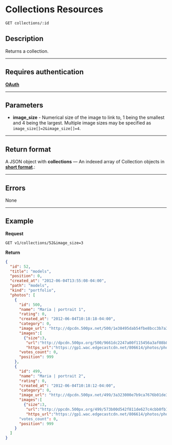 # Collections Resources

    GET collections/:id

## Description
Returns a collection.

***

## Requires authentication
 **[OAuth][]**

***

## Parameters

- **image_size** - Numerical size of the image to link to, 1 being the smallest and 4 being the largest. Multiple image sizes may be specified as ```image_size[]=2&image_size[]=4```.

***

## Return format
A JSON object with **collections** — An indexed array of Collection objects in **[short format][]**.:

***

## Errors
None

***

## Example
**Request**

    GET v1/collections/52&image_size=3

**Return**
``` json
{
  "id": 52,
  "title": "models",
  "position": 0,
  "created_at": "2012-06-04T13:55:08-04:00",
  "path": "models",
  "kind": "portfolio",
  "photos": [
    {
      "id": 500,
      "name": "Maria | portrait 1",
      "rating": 0,
      "created_at": "2012-06-04T10:18:18-04:00",
      "category": 0,
      "image_url": "http://dpcdn.500px.net/500/1e38495dab54fbe8bcc3b7a3679ee8f52e34cc8f/4.jpg",
	  "images":[
	    {"size":3,
		 "url":"http://dpcdn.500px.org/500/9661dc2247a00f115456a3af08b804cb61d493cd/3.jpg?v=0",
		 "https_url":"https://gp1.wac.edgecastcdn.net/806614/photos/photos.500px.net/500/9661dc2247a00f115456a3af08b804cb61d493cd/3.jpg?v=0"}],
      "votes_count": 0,
      "position": 999
    },
    {
      "id": 499,
      "name": "Maria | portrait 2",
      "rating": 0,
      "created_at": "2012-06-04T10:18:12-04:00",
      "category": 0,
      "image_url": "http://dpcdn.500px.net/499/3a323000e7b9ca7676b01de3916543c479e636f0/4.jpg",
	  "images":[
	    {"size":3,
		 "url":"http://ppcdn.500px.org/499/573b00d542f811de627c4cbb0fb1c1c09b76e729/3.jpg?v=0",
		 "https_url":"https://gp1.wac.edgecastcdn.net/806614/photos/photos.500px.net/499/573b00d542f811de627c4cbb0fb1c1c09b76e729/3.jpg?v=0"}]
      "votes_count": 0,
      "position": 999
    }
  ]
}
```

[OAuth]: https://github.com/500px/api-documentation/tree/master/authentication
[short format]: https://github.com/500px/api-documentation/blob/master/basics/formats_and_terms.md#short-format-1
